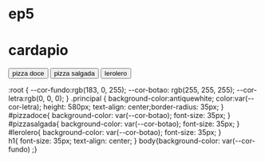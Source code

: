 # ep5
<!DOCTYPE html>
<html lang="en">

<head>
    <link rel="stylesheet" href="style.css">
    <meta charset="UTF-8">
    <meta name="viewport" content="width=device-width, initial-scale=1.0">
    <title>Document</title>
</head>

<body>
    <h1>cardapio</h1>
    <section class="principal">
<button id="pizzadoce">pizza doce</button>
<button id="pizzasalgada">pizza salgada</button>
<button id="lerolero">lerolero</button>    
</section>

</body>

</html>


:root {
    --cor-fundo:rgb(183, 0, 255);
    --cor-botao: rgb(255, 255, 255);
    --cor-letra:rgb(0, 0, 0);
}
.principal { background-color:antiquewhite;
    color:var(--cor-letra);
    height: 580px;
    text-align: center;border-radius: 35px;
}   
#pizzadoce{ background-color: var(--cor-botao);
    font-size: 35px;
}
#pizzasalgada{ background-color: var(--cor-botao);
font-size: 35px;
}
#lerolero{ background-color: var(--cor-botao);
font-size: 35px;
}       
    h1{ font-size: 35px;
    text-align: center;
    }
    body{background-color: var(--cor-fundo) ;}  
    

